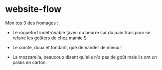 # website-flow

Mon top 3 des fromages :

- Le roquefort indétrônable (avec du beurre sur du pain frais pour se refaire les goûters de chez mamie !)

- Le comté, doux et fondant, que demander de mieux !

- La mozzarella, beaucoup disent qu'elle n'a pas de goût mais ils ont un palais en carton. 